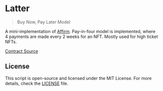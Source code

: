 # Latter

> Buy Now, Pay Later Model

A mini-implementation of [Affirm](https://www.affirm.com/how-it-works). Pay-in-four model is implemented, where 4 payments are made every 2 weeks for an NFT. Mostly used for high ticket NFTs.

[Contract Source](src)

## License

This script is open-source and licensed under the MIT License. For more details, check the [LICENSE](LICENSE) file.
